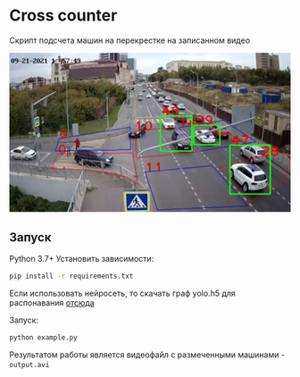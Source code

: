# Cross counter
Скрипт подсчета машин на перекрестке на записанном видео

![plot](./images/work_example.png)

## Запуск
Python 3.7+
Установить зависимости:
```bash
pip install -r requirements.txt
```
Если использовать нейросеть, то скачать граф yolo.h5 для распонавания [отсюда](https://imageai.readthedocs.io/en/latest/video/index.html#note-imageai-will-switch-to-pytorch-backend-starting-from-june-2021)

Запуск:
```bash
python example.py
```

Результатом работы является видеофайл с размеченными 
машинами - `output.avi`
